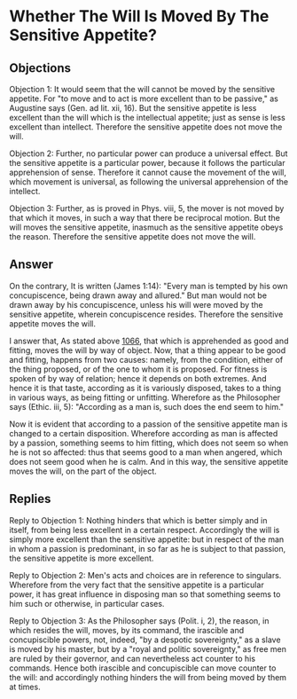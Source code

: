# Whether The Will Is Moved By The Sensitive Appetite?

## Objections

Objection 1: It would seem that the will cannot be moved by the sensitive appetite. For "to move and to act is more excellent than to be passive," as Augustine says (Gen. ad lit. xii, 16). But the sensitive appetite is less excellent than the will which is the intellectual appetite; just as sense is less excellent than intellect. Therefore the sensitive appetite does not move the will.

Objection 2: Further, no particular power can produce a universal effect. But the sensitive appetite is a particular power, because it follows the particular apprehension of sense. Therefore it cannot cause the movement of the will, which movement is universal, as following the universal apprehension of the intellect.

Objection 3: Further, as is proved in Phys. viii, 5, the mover is not moved by that which it moves, in such a way that there be reciprocal motion. But the will moves the sensitive appetite, inasmuch as the sensitive appetite obeys the reason. Therefore the sensitive appetite does not move the will.

## Answer

On the contrary, It is written (James 1:14): "Every man is tempted by his own concupiscence, being drawn away and allured." But man would not be drawn away by his concupiscence, unless his will were moved by the sensitive appetite, wherein concupiscence resides. Therefore the sensitive appetite moves the will.

I answer that, As stated above [1066](A[1]), that which is apprehended as good and fitting, moves the will by way of object. Now, that a thing appear to be good and fitting, happens from two causes: namely, from the condition, either of the thing proposed, or of the one to whom it is proposed. For fitness is spoken of by way of relation; hence it depends on both extremes. And hence it is that taste, according as it is variously disposed, takes to a thing in various ways, as being fitting or unfitting. Wherefore as the Philosopher says (Ethic. iii, 5): "According as a man is, such does the end seem to him."

Now it is evident that according to a passion of the sensitive appetite man is changed to a certain disposition. Wherefore according as man is affected by a passion, something seems to him fitting, which does not seem so when he is not so affected: thus that seems good to a man when angered, which does not seem good when he is calm. And in this way, the sensitive appetite moves the will, on the part of the object.

## Replies

Reply to Objection 1: Nothing hinders that which is better simply and in itself, from being less excellent in a certain respect. Accordingly the will is simply more excellent than the sensitive appetite: but in respect of the man in whom a passion is predominant, in so far as he is subject to that passion, the sensitive appetite is more excellent.

Reply to Objection 2: Men's acts and choices are in reference to singulars. Wherefore from the very fact that the sensitive appetite is a particular power, it has great influence in disposing man so that something seems to him such or otherwise, in particular cases.

Reply to Objection 3: As the Philosopher says (Polit. i, 2), the reason, in which resides the will, moves, by its command, the irascible and concupiscible powers, not, indeed, "by a despotic sovereignty," as a slave is moved by his master, but by a "royal and politic sovereignty," as free men are ruled by their governor, and can nevertheless act counter to his commands. Hence both irascible and concupiscible can move counter to the will: and accordingly nothing hinders the will from being moved by them at times.